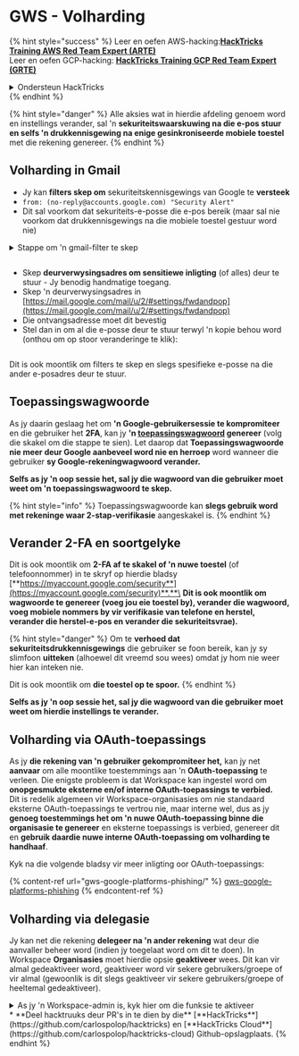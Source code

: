 # GWS - Volharding

{% hint style="success" %}
Leer en oefen AWS-hacking:<img src="/.gitbook/assets/image.png" alt="" data-size="line">[**HackTricks Training AWS Red Team Expert (ARTE)**](https://training.hacktricks.xyz/courses/arte)<img src="/.gitbook/assets/image.png" alt="" data-size="line">\
Leer en oefen GCP-hacking: <img src="/.gitbook/assets/image (2).png" alt="" data-size="line">[**HackTricks Training GCP Red Team Expert (GRTE)**<img src="/.gitbook/assets/image (2).png" alt="" data-size="line">](https://training.hacktricks.xyz/courses/grte)

<details>

<summary>Ondersteun HackTricks</summary>

* Controleer die [**inskrywingsplanne**](https://github.com/sponsors/carlospolop)!
* **Sluit aan by die** 💬 [**Discord-groep**](https://discord.gg/hRep4RUj7f) of die [**telegram-groep**](https://t.me/peass) of **volg** ons op **Twitter** 🐦 [**@hacktricks\_live**](https://twitter.com/hacktricks\_live)**.**
* **Deel hacktruuks deur PR's in te dien by die** [**HackTricks**](https://github.com/carlospolop/hacktricks) en [**HackTricks Cloud**](https://github.com/carlospolop/hacktricks-cloud) github-opslag.

</details>
{% endhint %}

{% hint style="danger" %}
Alle aksies wat in hierdie afdeling genoem word en instellings verander, sal 'n **sekuriteitswaarskuwing na die e-pos stuur en selfs 'n drukkennisgewing na enige gesinkroniseerde mobiele toestel** met die rekening genereer.
{% endhint %}

## Volharding in Gmail

* Jy kan **filters skep om** sekuriteitskennisgewings van Google te **versteek**
* `from: (no-reply@accounts.google.com) "Security Alert"`
* Dit sal voorkom dat sekuriteits-e-posse die e-pos bereik (maar sal nie voorkom dat drukkennisgewings na die mobiele toestel gestuur word nie)

<details>

<summary>Stappe om 'n gmail-filter te skep</summary>

(Instruksies van [**hier**](https://support.google.com/mail/answer/6579))

1. Maak [Gmail](https://mail.google.com/) oop.
2. Klik in die soekblokkie bo-aan op Wys soekopsies ![photos tune](https://lh3.googleusercontent.com/cD6YR\_YvqXqNKxrWn2NAWkV6tjJtg8vfvqijKT1\_9zVCrl2sAx9jROKhLqiHo2ZDYTE=w36) .
3. Voer jou soekkriteria in. As jy wil nagaan of jou soektog korrek gewerk het, sien watter e-posse verskyn deur op **Soek** te klik.&#x20;
4. Onder aan die soekvenster, klik op **Skep filter**.
5. Kies wat jy wil hê die filter moet doen.
6. Klik op **Skep filter**.

Kontroleer jou huidige filter (om hulle te verwyder) by [https://mail.google.com/mail/u/0/#settings/filters](https://mail.google.com/mail/u/0/#settings/filters)

</details>

<figure><img src="../../.gitbook/assets/image (331).png" alt=""><figcaption></figcaption></figure>

* Skep **deurverwysingsadres om sensitiewe inligting** (of alles) deur te stuur - Jy benodig handmatige toegang.
* Skep 'n deurverwysingsadres in [https://mail.google.com/mail/u/2/#settings/fwdandpop](https://mail.google.com/mail/u/2/#settings/fwdandpop)
* Die ontvangsadresse moet dit bevestig
* Stel dan in om al die e-posse deur te stuur terwyl 'n kopie behou word (onthou om op stoor veranderinge te klik):

<figure><img src="../../.gitbook/assets/image (332).png" alt=""><figcaption></figcaption></figure>

Dit is ook moontlik om filters te skep en slegs spesifieke e-posse na die ander e-posadres deur te stuur.

## Toepassingswagwoorde

As jy daarin geslaag het om **'n Google-gebruikersessie te kompromiteer** en die gebruiker het **2FA**, kan jy **'n [toepassingswagwoord](https://support.google.com/accounts/answer/185833?hl=en) genereer** (volg die skakel om die stappe te sien). Let daarop dat **Toepassingswagwoorde nie meer deur Google aanbeveel word nie en herroep** word wanneer die gebruiker **sy Google-rekeningwagwoord verander.**

**Selfs as jy 'n oop sessie het, sal jy die wagwoord van die gebruiker moet weet om 'n toepassingswagwoord te skep.**

{% hint style="info" %}
Toepassingswagwoorde kan **slegs gebruik word met rekeninge waar 2-stap-verifikasie** aangeskakel is.
{% endhint %}

## Verander 2-FA en soortgelyke

Dit is ook moontlik om **2-FA af te skakel of 'n nuwe toestel** (of telefoonnommer) in te skryf op hierdie bladsy [**https://myaccount.google.com/security**](https://myaccount.google.com/security)**.**\
**Dit is ook moontlik om wagwoorde te genereer (voeg jou eie toestel by), verander die wagwoord, voeg mobiele nommers by vir verifikasie van telefone en herstel, verander die herstel-e-pos en verander die sekuriteitsvrae).**

{% hint style="danger" %}
Om te **verhoed dat sekuriteitsdrukkennisgewings** die gebruiker se foon bereik, kan jy sy slimfoon **uitteken** (alhoewel dit vreemd sou wees) omdat jy hom nie weer hier kan inteken nie.

Dit is ook moontlik om **die toestel op te spoor.**
{% endhint %}

**Selfs as jy 'n oop sessie het, sal jy die wagwoord van die gebruiker moet weet om hierdie instellings te verander.**

## Volharding via OAuth-toepassings

As jy **die rekening van 'n gebruiker gekompromiteer het,** kan jy net **aanvaar** om alle moontlike toestemmings aan 'n **OAuth-toepassing** te verleen. Die enigste probleem is dat Workspace kan ingestel word om **onopgesmukte eksterne en/of interne OAuth-toepassings te verbied.**\
Dit is redelik algemeen vir Workspace-organisasies om nie standaard eksterne OAuth-toepassings te vertrou nie, maar interne wel, dus as jy **genoeg toestemmings het om 'n nuwe OAuth-toepassing binne die organisasie te genereer** en eksterne toepassings is verbied, genereer dit en **gebruik daardie nuwe interne OAuth-toepassing om volharding te handhaaf**.

Kyk na die volgende bladsy vir meer inligting oor OAuth-toepassings:

{% content-ref url="gws-google-platforms-phishing/" %}
[gws-google-platforms-phishing](gws-google-platforms-phishing/)
{% endcontent-ref %}

## Volharding via delegasie

Jy kan net die rekening **delegeer na 'n ander rekening** wat deur die aanvaller beheer word (indien jy toegelaat word om dit te doen). In Workspace **Organisasies** moet hierdie opsie **geaktiveer** wees. Dit kan vir almal gedeaktiveer word, geaktiveer word vir sekere gebruikers/groepe of vir almal (gewoonlik is dit slegs geaktiveer vir sekere gebruikers/groepe of heeltemal gedeaktiveer).

<details>

<summary>As jy 'n Workspace-admin is, kyk hier om die funksie te aktiveer</summary>

(Inligting [gekopieer van die dokumente](https://support.google.com/a/answer/7223765))

As 'n administrateur vir jou organisasie (byvoorbeeld jou werk of skool), beheer jy of gebruikers toegang tot hul Gmail-rekening kan delegeer. Jy kan almal die opsie gee om hul rekening te delegeer. Of, laat net mense in sekere departemente delegeering opstel. Byvoorbeeld, jy kan:

* Voeg 'n administratiewe assistent as 'n afgevaardigde by jou Gmail-rekening sodat hulle e-pos kan lees en stuur namens jou.&#x20;
* Voeg 'n groep, soos jou verkope-afdeling, in Groepe as 'n afgevaardigde by om almal toegang tot een Gmail-rekening te gee.

Gebruikers kan slegs toegang tot 'n ander gebruiker in dieselfde organisasie delegeer, ongeag hul domein of hul organisatoriese eenheid.

### Delegasie-limiete & -beperkings&#x20;

* **Laat gebruikers toe om hul posbus-toegang aan 'n Google-groep te verleen**-opsie: Om hierdie opsie te gebruik, moet dit geaktiveer word vir die OU van die afgevaardigde rekening en vir elke groepslid se OU. Groepslidmate wat aan 'n OU behoort waarsonder hierdie opsie geaktiveer is, kan nie toegang tot die afgevaardigde rekening verkry nie.
* Met tipiese gebruik kan 40 afgevaardigde gebruikers terselfdertyd toegang tot 'n Gmail-rekening hê. Bogenoemde gemiddelde gebruik deur een of meer afgevaardigdes kan hierdie getal verminder.&#x20;
* Geoutomatiseerde prosesse wat gereeld toegang tot Gmail verkry, kan ook die aantal afgevaardigdes wat terselfdertyd toegang tot 'n rekening kan hê, verminder. Hierdie prosesse sluit API's of blaaieruitbreidings in wat gereeld toegang tot Gmail verkry.
* 'n Enkele Gmail-rekening ondersteun tot 1,000 unieke afgevaardigdes. 'n Groep in Groepe tel as een afgevaardigde na die limiet.
* Delegasie verhoog nie die limiete vir 'n Gmail-rekening nie. Gmail-rekeninge met afgevaardigde gebruikers het die standaard Gmail-rekeninglimiete en -beleide. Vir besonderhede, besoek [Gmail-limiete en -beleide](https://support.google.com/a/topic/28609).
### Stap 1: Skakel Gmail-delegasie aan vir jou gebruikers&#x20;

**Voordat jy begin:** Om die instelling toe te pas vir sekere gebruikers, plaas hul rekeninge in 'n [organisasie-eenheid](https://support.google.com/a/topic/1227584).

1.  [Teken aan](https://admin.google.com/) by jou [Google Admin-konsole](https://support.google.com/a/answer/182076).

Teken aan met 'n _administrateurrekening_, nie jou huidige rekening CarlosPolop@gmail.com
2. In die Admin-konsole, gaan na die Menu ![](https://storage.googleapis.com/support-kms-prod/JxKYG9DqcsormHflJJ8Z8bHuyVI5YheC0lAp)![en dan](https://storage.googleapis.com/support-kms-prod/Th2Tx0uwPMOhsMPn7nRXMUo3vs6J0pto2DTn)![](https://storage.googleapis.com/support-kms-prod/ocGtUSENh4QebLpvZcmLcNRZyaTBcolMRSyl) **Apps**![en dan](https://storage.googleapis.com/support-kms-prod/Th2Tx0uwPMOhsMPn7nRXMUo3vs6J0pto2DTn)**Google Workspace**![en dan](https://storage.googleapis.com/support-kms-prod/Th2Tx0uwPMOhsMPn7nRXMUo3vs6J0pto2DTn)**Gmail**![en dan](https://storage.googleapis.com/support-kms-prod/Th2Tx0uwPMOhsMPn7nRXMUo3vs6J0pto2DTn)**Gebruikersinstellings**.
3. Om die instelling op almal toe te pas, los die boonste organisasie-eenheid geselekteer. Anders, kies 'n kinder [organisasie-eenheid](https://support.google.com/a/topic/1227584).
4. Klik op **Posdelegasie**.
5. Merk die **Laat gebruikers toe om toegang tot hul posbus aan ander gebruikers in die domein te delegeer** blokkie aan.
6. (Opsioneel) Om gebruikers toe te laat om te spesifiseer watter afsenderinligting ingesluit is in gedelegeerde boodskappe wat van hul rekening gestuur word, merk die **Laat gebruikers toe om hierdie instelling aan te pas** blokkie aan.
7. Kies 'n opsie vir die verstek afsenderinligting wat ingesluit is in boodskappe gestuur deur gedelegeerdes:&#x20;
* **Wys die rekening eienaar en die gedelegeerde wat die e-pos gestuur het**—Boodskappe sluit die e-posadresse van die Gmail-rekening eienaar en die gedelegeerde in.
* **Wys net die rekening eienaar**—Boodskappe sluit slegs die e-posadres van die Gmail-rekening eienaar in. Die gedelegeerde se e-posadres word nie ingesluit nie.
8. (Opsioneel) Om gebruikers toe te laat om 'n groep in Groepe as 'n gedelegeerde by te voeg, merk die **Laat gebruikers toe om hul posbus-toegang aan 'n Google-groep te verleen** blokkie aan.
9. Klik op **Stoor**. As jy 'n kinder organisasie-eenheid gekonfigureer het, kan jy dalk die ouer organisasie-eenheid se instellings **Oorerf** of **Oorskry**.
10. (Opsioneel) Om Gmail-delegasie aan te skakel vir ander organisasie-eenhede, herhaal stappe 3–9.

Veranderinge kan tot 24 uur neem om in werking te tree, maar gebeurlik vinniger. [Leer meer](https://support.google.com/a/answer/7514107)

### Stap 2: Laat gebruikers gedelegeerdes vir hul rekeninge instel

Nadat jy delegasie aanskakel, gaan jou gebruikers na hul Gmail-instellings om gedelegeerdes toe te ken. Gedelegeerdes kan dan boodskappe lees, stuur, en ontvang namens die gebruiker. &#x20;

Vir meer inligting, verwys gebruikers na [Delegeer en saamwerk aan e-pos](https://support.google.com/a/users/answer/138350).

</details>
* **Deel hacktruuks deur PR's in te dien by die** [**HackTricks**](https://github.com/carlospolop/hacktricks) en [**HackTricks Cloud**](https://github.com/carlospolop/hacktricks-cloud) Github-opslagplaats. 

</details>
{% endhint %}
